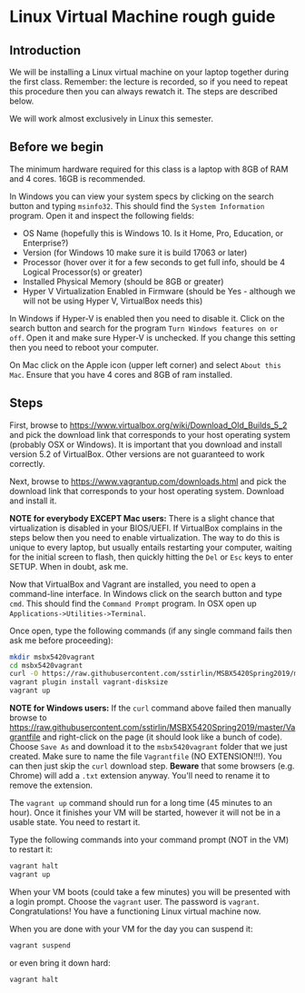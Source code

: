 # Linux Virtual Machine rough guide

## Introduction

We will be installing a Linux virtual machine on your laptop together during the first class.
Remember:  the lecture is recorded, so if you need to repeat this procedure then you can always
rewatch it.  The steps are described below.

We will work almost exclusively in Linux this semester.


## Before we begin

The minimum hardware required for this class is a laptop with 8GB of RAM and 4 cores.  16GB is recommended.

In Windows you can view your system specs by clicking on the search button and typing `msinfo32`.  This should
find the `System Information` program.  Open it and inspect the following fields: 

- OS Name (hopefully this is Windows 10.  Is it Home, Pro, Education, or Enterprise?)
- Version (for Windows 10 make sure it is build 17063 or later)
- Processor (hover over it for a few seconds to get full info, should be 4 Logical Processor(s) or greater)
- Installed Physical Memory (should be 8GB or greater)
- Hyper V Virtualization Enabled in Firmware (should be Yes - although we will not be using Hyper V, VirtualBox needs this)

In Windows if Hyper-V is enabled then you need to disable it.  Click on the search button and search for the
program `Turn Windows features on or off`.  Open it and make sure Hyper-V is unchecked.  If you change this setting
then you need to reboot your computer.

On Mac click on the Apple icon (upper left corner) and select `About this Mac`.  Ensure that you have 4 cores and 8GB of
ram installed.


## Steps

First, browse to https://www.virtualbox.org/wiki/Download_Old_Builds_5_2 and pick the download link 
that corresponds to your host operating system (probably OSX or Windows).  It is important that you download 
and install version 5.2 of VirtualBox.  Other versions are not guaranteed to work correctly.

Next, browse to https://www.vagrantup.com/downloads.html and pick the download link that corresponds to your 
host operating system.  Download and install it.

**NOTE for everybody EXCEPT Mac users:**  There is a slight chance that virtualization is disabled in your BIOS/UEFI.
If VirtualBox complains in the steps below then you need to enable virtualization.  The way to do this is unique 
to every laptop, but usually entails restarting your computer, 
waiting for the initial screen to flash, then quickly hitting the `Del` or `Esc` keys to enter SETUP.
When in doubt, ask me.

Now that VirtualBox and Vagrant are installed, you need to open a command-line interface.
In Windows click on the search button and type `cmd`.  This should find the `Command Prompt` program.
In OSX open up `Applications->Utilities->Terminal`.

Once open, type the following commands (if any single command fails then ask me before proceeding):

```sh
mkdir msbx5420vagrant
cd msbx5420vagrant
curl -O https://raw.githubusercontent.com/sstirlin/MSBX5420Spring2019/master/Vagrantfile
vagrant plugin install vagrant-disksize
vagrant up
```

**NOTE for Windows users:**  If the `curl` command above failed then manually browse
to https://raw.githubusercontent.com/sstirlin/MSBX5420Spring2019/master/Vagrantfile and right-click on the
page (it should look like a bunch of code).
Choose `Save As` and download it to the `msbx5420vagrant` folder that we just created.  Make sure to name the file
`Vagrantfile` (NO EXTENSION!!!).  You can then just skip the `curl` download step.  **Beware** that some
browsers (e.g. Chrome) will add a `.txt` extension anyway.  You'll need to rename it to remove the extension.

The `vagrant up` command should run for a long time (45 minutes to an hour).  Once it finishes 
your VM will be started, however it will not be in a usable state.  You need to restart it.

Type the following commands into your command prompt (NOT in the VM) to restart it:

```sh
vagrant halt
vagrant up
```

When your VM boots (could take a few minutes) you will be presented with a login prompt.  Choose the `vagrant` user.
The password is `vagrant`.  Congratulations!  You have a functioning Linux virtual machine now.

When you are done with your VM for the day you can suspend it:
```sh
vagrant suspend
```
or even bring it down hard:
```sh
vagrant halt
```
